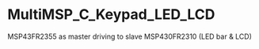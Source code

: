 # MultiMSP_C_Keypad_LED_LCD
MSP43FR2355 as master driving to slave MSP430FR2310 (LED bar &amp; LCD)
